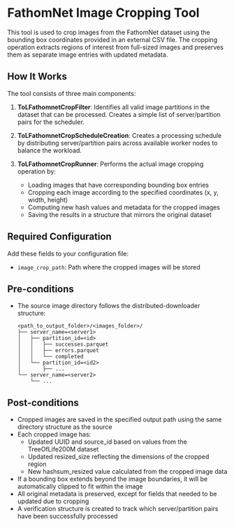 # FathomNet Image Cropping Tool

This tool is used to crop images from the FathomNet dataset using the bounding box coordinates provided in an external
CSV file. The cropping operation extracts regions of interest from full-sized images and preserves them as separate
image entries with updated metadata.

## How It Works

The tool consists of three main components:

1. **ToLFathomnetCropFilter**: Identifies all valid image partitions in the dataset that can be processed. Creates a simple
   list of server/partition pairs for the scheduler.

2. **ToLFathomnetCropScheduleCreation**: Creates a processing schedule by distributing server/partition pairs across
   available worker nodes to balance the workload.

3. **ToLFathomnetCropRunner**: Performs the actual image cropping operation by:
    - Loading images that have corresponding bounding box entries
    - Cropping each image according to the specified coordinates (x, y, width, height)
    - Computing new hash values and metadata for the cropped images
    - Saving the results in a structure that mirrors the original dataset

## Required Configuration

Add these fields to your configuration file:

- `image_crop_path`: Path where the cropped images will be stored

## Pre-conditions

- The source image directory follows the distributed-downloader structure:
  ```
  <path_to_output_folder>/<images_folder>/
  ├── server_name=<server1>
  │   ├── partition_id=<id>
  │   │   ├── successes.parquet
  │   │   ├── errors.parquet
  │   │   └── completed
  │   └── partition_id=<id2>
  │       ├── ...
  └── server_name=<server2>
      └── ...
  ```

## Post-conditions

- Cropped images are saved in the specified output path using the same directory structure as the source
- Each cropped image has:
    - Updated UUID and source_id based on values from the TreeOfLife200M dataset
    - Updated resized_size reflecting the dimensions of the cropped region
    - New hashsum_resized value calculated from the cropped image data
- If a bounding box extends beyond the image boundaries, it will be automatically clipped to fit within the image
- All original metadata is preserved, except for fields that needed to be updated due to cropping
- A verification structure is created to track which server/partition pairs have been successfully processed
